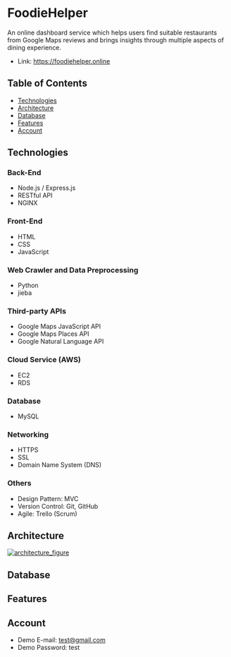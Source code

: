 # FoodieHelper
An online dashboard service which helps users find suitable restaurants from Google Maps reviews and brings insights through multiple aspects of dining experience.

- Link: https://foodiehelper.online

## Table of Contents
- [Technologies](#Technologies)
- [Architecture](#Architecture)
- [Database](#Database)
- [Features](#Features)
- [Account](#Account)

## Technologies
### Back-End
- Node.js / Express.js
- RESTful API
- NGINX

### Front-End
- HTML
- CSS
- JavaScript

### Web Crawler and Data Preprocessing
- Python
- jieba

### Third-party APIs
- Google Maps JavaScript API
- Google Maps Places API
- Google Natural Language API

### Cloud Service (AWS)
- EC2
- RDS

### Database
- MySQL

### Networking
- HTTPS
- SSL
- Domain Name System (DNS)

### Others
- Design Pattern: MVC
- Version Control: Git, GitHub
- Agile: Trello (Scrum)

## Architecture
[![architecture_figure](https://stylishbucket.s3-ap-northeast-1.amazonaws.com/foodiehelper/architecture.png "architecture_figure")](https://stylishbucket.s3-ap-northeast-1.amazonaws.com/foodiehelper/architecture.png "architecture_figure")

## Database

## Features

## Account
- Demo E-mail: test@gmail.com
- Demo Password: test